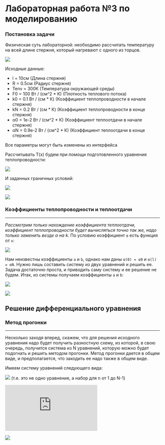 # Лабораторная работа №3 по моделированию
### Постановка задачи
Физическая суть лабораторной: необходимо рассчитать температуру на всей длине стержня, который нагревают с одного из торцов.

![](https://4.downloader.disk.yandex.ru/disk/a62e92dde1940ab0dd5e13a9a876e61c416950764a82cf8252830f5dfc09f7d3/58e04e13/m8c41i0kWxNC1MHB2salV-ckta-UvEVi_sf8fdWtUBttPGhs0dPMytnZDuj0bJxAhYDtgupEuM8_pI-4LjUA-w%3D%3D?uid=0&filename=%D1%84%D1%81.png&disposition=inline&hash=&limit=0&content_type=image%2Fpng&fsize=2613&hid=3865f30a2fc9f97acc6b6b10696311ed&media_type=image&tknv=v2&etag=3b7fa32f8bab86a673cb5587ba63bf0c)

Исходные данные:
* l = 10см (Длина стержня)
* R = 0.5см (Радиус стержня)
* Tenv = 300К (Температура окружающей среды)
* F0 = 100 Вт / (см^2 * К) (Плотность теплового потока)
* k0 = 0.1 Вт / (см * К) (Коэффициент теплопроводности в начале стержня)
* kN = 0.2 Вт / (см * К) (Коэффициент теплопроводности в конце стержня)
* α0 = 1e-2  Вт / (см^2 * К) (Коэффициент теплоотдачи в начале стержня)
* αN = 0.9e-2  Вт / (см^2 * К) (Коэффициент теплоотдачи в конце стержня)

Все параметры могут быть изменены из интерфейса

Рассчитывать T(x) будем при помощи подготовленного уравнения теплопроводности:

![](http://latex.codecogs.com/svg.latex?\frac{d}{dx}\left&space;(&space;k(x)\frac{dT}{dx}&space;\right&space;)&space;-&space;\frac{2\alpha(x)}{R}T(x)&space;&plus;&space;\frac{2\alpha(x)}{R}*Tenv&space;=&space;0)

И заданных граничных условий:

![](http://latex.codecogs.com/svg.latex?(x&space;=&space;0)&space;\Rightarrow&space;-k\frac{dT}{dx}&space;=&space;F_0)

![](http://latex.codecogs.com/svg.latex?(x&space;=&space;l)&space;\Rightarrow&space;-k\frac{dT}{dx}&space;=&space;\alpha(T(l)&space;-&space;T_{env}))

### Коэффициенты теплопроводности и теплоотдачи
***
_Рассмотрим только нахождение коэффициента теплоотдачи, коэффициент теплопроводности будет вычисляться точно так же, надо только заменить везде α на k._
По условию коэффициент `α` есть функция от `х`:

![](http://latex.codecogs.com/svg.latex?\alpha&space;(x)&space;=&space;\frac{a}{x-b})

Нам неизвестны коэффициенты `a` и `b`, однако нам даны `α(0) = α0` и `α(l) = αN`. Нужно лишь составить систему из двух уравнений и решить ее. Задача достаточно проста, и приводить саму систему и ее решение не будем. Итак, из системы получаем коэффициенты `a` и `b`:

![](http://latex.codecogs.com/svg.latex?b&space;=&space;\frac{\alpha_Nl}{\alpha_N&space;-&space;\alpha_0})

![](http://latex.codecogs.com/svg.latex?a&space;=&space;-\alpha_0&space;b)

## Решение дифференциального уравнения
### Метод прогонки
***
Несколько заходя вперед, скажем, что для решения исходного уравнения надо будет получить разностную схему, из которой, в свою очередь, получится система из N уравнений, которую можно будет подогнать и решить методом прогонки. Метод прогонки дается в общем виде, и предполагается, что закодить ее надо также в общем виде.

Имеем систему уравнений следующего вида:

![](http://latex.codecogs.com/svg.latex?A_ny_{n-1}-B_ny_n&plus;C_ny_{n&plus;1}=-F_n,&space;1&space;\leq&space;n&space;\leq&space;N-1) (т.е. это не одно уравнение, а набор для n от 1 до N-1)

![](http://latex.codecogs.com/svg.latex?K_0y_0&plus;M_0y_1=P_0)

![](http://latex.codecogs.com/svg.latex?K_Ny_N&plus;M_Ny_{N-1}=P_N)
